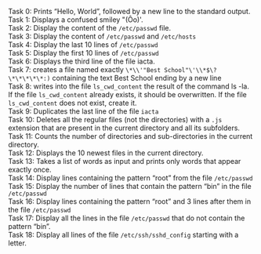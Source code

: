 Task 0: Prints “Hello, World”, followed by a new line to the standard output. <br>
Task 1: Displays a confused smiley "(Ôo)'. <br>
Task 2: Display the content of the `/etc/passwd` file. <br>
Task 3: Display the content of `/etc/passwd` and `/etc/hosts` <br>
Task 4: Display the last 10 lines of `/etc/passwd` <br>
Task 5: Display the first 10 lines of `/etc/passwd` <br>
Task 6: Displays the third line of the file iacta. <br>
Task 7: creates a file named exactly `\*\\'"Best School"\'\\*$\?\*\*\*\*\*:)` containing the text Best School ending by a new line <br>
Task 8: writes into the file `ls_cwd_content` the result of the command ls -la. If the file `ls_cwd_content` already exists, it should be overwritten. If the file `ls_cwd_content` does not exist, create it. <br>
Task 9: Duplicates the last line of the file `iacta` <br>
Task 10: Deletes all the regular files (not the directories) with a `.js` extension that are present in the current directory and all its subfolders. <br>
Task 11: Counts the number of directories and sub-directories in the current directory. <br>
Task 12: Displays the 10 newest files in the current directory. <br>
Task 13: Takes a list of words as input and prints only words that appear exactly once. <br>
Task 14: Display lines containing the pattern “root” from the file `/etc/passwd`<br>
Task 15: Display the number of lines that contain the pattern “bin” in the file `/etc/passwd` <br>
Task 16: Display lines containing the pattern “root” and 3 lines after them in the file `/etc/passwd` <br>
Task 17: Display all the lines in the file `/etc/passwd` that do not contain the pattern “bin”. <br>
Task 18: Display all lines of the file `/etc/ssh/sshd_config` starting with a letter. <br>

